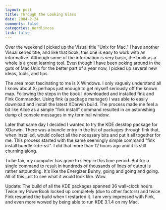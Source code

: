 ```yaml
--- 
layout: post
title: Through the Looking Glass
date: 2004-2-24
comments: false
categories: nerdliness
link: false
---
```

Over the weekend I picked up the Visual title "Unix for Mac." I have another Visual series title, and like that book, this one is easy to work with an informative. Although some of the information is very basic, the book as a whole is a great learning tool. Even though I have been poking around in the guts of Mac Unix for the better part of a year now, I picked up several new ideas, tools, and tips.

The area most fascinating to me is X Windows. I only vaguely understand all I know about X; perhaps just enough to get myself seriously off the known map. Following the steps in the book I downloaded and installed fink and Fink Commander. Using fink (a package manager) I was able to easily download and install the latest XDarwin build. The process made me feel a bit like Alice as a simple "fink install" command resulted in an astonishing dump of console messages in my terminal window.

Later that same day I decided I wanted to try the KDE desktop package for XDarwin. There was a bundle entry in the list of packages through fink that, when installed, would collect all the necessary bits and put it all together for me. This process started with the same seemingly simple command "fink install bundle-kde-ssl". I did that more than 12 hours ago and it is still churning along.

To be fair, my computer has gone to sleep in this time period. But for a single command to result in hundreds of thousands of lines of output is rather astounding. It's like the Energizer Bunny, going and going and going. All of this just to see what it would look like. Wow.

Update: The build of all the KDE packages spanned 36 wall-clock hours. Twice my PowerBook locked up completely (due to other factors) and twice Fink resumed the build when I restarted it. I am very impressed with Fink, and even more wowed by being able to run KDE 3.1.4 on my Mac.
